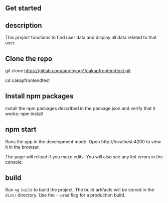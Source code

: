 ## Get started

## description

This project functions to find user data and display all data related to that user.

## Clone the repo

git clone https://gitlab.com/amrihyogi1/cakapfrontendtest.git

cd cakapfrontendtest

## Install npm packages

install the npm packages described in the package.json and verify that it works:
npm install

## npm start

Runs the app in the development mode.
Open http://localhost:4200 to view it in the browser.

The page will reload if you make edits.
You will also see any lint errors in the console.

## build
Run `ng build` to build the project. The build artifacts will be stored in the `dist/` directory. Use the `--prod` flag for a production build.